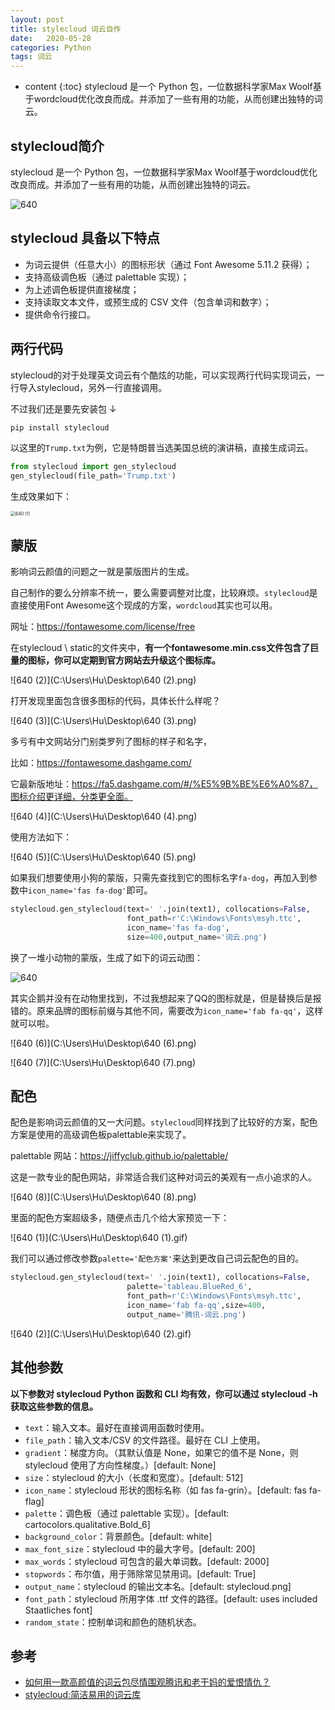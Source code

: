 ```yaml
---
layout: post
title: stylecloud 词云自作
date:   2020-05-28
categories: Python
tags: 词云
---
```

* content
{:toc}
stylecloud 是一个 Python 包，一位数据科学家Max Woolf基于wordcloud优化改良而成。并添加了一些有用的功能，从而创建出独特的词云。



















## stylecloud简介

stylecloud 是一个 Python 包，一位数据科学家Max Woolf基于wordcloud优化改良而成。并添加了一些有用的功能，从而创建出独特的词云。

![640](C:\Users\Hu\Desktop\640.png)

## stylecloud 具备以下特点

- 为词云提供（任意大小）的图标形状（通过 Font Awesome 5.11.2 获得）；
- 支持高级调色板（通过 palettable 实现）；
- 为上述调色板提供直接梯度；
- 支持读取文本文件，或预生成的 CSV 文件（包含单词和数字）；
- 提供命令行接口。

## 两行代码

stylecloud的对于处理英文词云有个酷炫的功能，可以实现两行代码实现词云，一行导入stylecloud，另外一行直接调用。

不过我们还是要先安装包 ↓

```python
pip install stylecloud
```

以这里的`Trump.txt`为例，它是特朗普当选美国总统的演讲稿，直接生成词云。

```python
from stylecloud import gen_stylecloud
gen_stylecloud(file_path='Trump.txt')
```

生成效果如下：

<img src="C:\Users\Hu\Desktop\640 (1).png" alt="640 (1)" style="zoom:50%;" />

## 蒙版

影响词云颜值的问题之一就是蒙版图片的生成。

自己制作的要么分辨率不统一，要么需要调整对比度，比较麻烦。`stylecloud`是直接使用Font Awesome这个现成的方案，`wordcloud`其实也可以用。

网址：https://fontawesome.com/license/free

在stylecloud \ static的文件夹中，**有一个fontawesome.min.css文件包含了巨量的图标，你可以定期到官方网站去升级这个图标库。**

![640 (2)](C:\Users\Hu\Desktop\640 (2).png)

打开发现里面包含很多图标的代码，具体长什么样呢？

![640 (3)](C:\Users\Hu\Desktop\640 (3).png)

多亏有中文网站分门别类罗列了图标的样子和名字，

比如：https://fontawesome.dashgame.com/

它最新版地址：https://fa5.dashgame.com/#/%E5%9B%BE%E6%A0%87，图标介绍更详细，分类更全面。

![640 (4)](C:\Users\Hu\Desktop\640 (4).png)

使用方法如下：

![640 (5)](C:\Users\Hu\Desktop\640 (5).png)

如果我们想要使用小狗的蒙版，只需先查找到它的图标名字`fa-dog`，再加入到参数中`icon_name='fas fa-dog'`即可。

```python
stylecloud.gen_stylecloud(text=' '.join(text1), collocations=False,
                          font_path=r'‪C:\Windows\Fonts\msyh.ttc',
                          icon_name='fas fa-dog',
                          size=400,output_name='词云.png')
```

换了一堆小动物的蒙版，生成了如下的词云动图：

![640](C:\Users\Hu\Desktop\640.gif)

其实企鹅并没有在动物里找到，不过我想起来了QQ的图标就是，但是替换后是报错的。原来品牌的图标前缀与其他不同，需要改为`icon_name='fab fa-qq'`，这样就可以啦。

![640 (6)](C:\Users\Hu\Desktop\640 (6).png)

![640 (7)](C:\Users\Hu\Desktop\640 (7).png)

## 配色

配色是影响词云颜值的又一大问题。`stylecloud`同样找到了比较好的方案，配色方案是使用的高级调色板palettable来实现了。

palettable 网站：https://jiffyclub.github.io/palettable/

这是一款专业的配色网站，非常适合我们这种对词云的美观有一点小追求的人。

![640 (8)](C:\Users\Hu\Desktop\640 (8).png)

里面的配色方案超级多，随便点击几个给大家预览一下：

![640 (1)](C:\Users\Hu\Desktop\640 (1).gif)

我们可以通过修改参数`palette='配色方案'`来达到更改自己词云配色的目的。

```python
stylecloud.gen_stylecloud(text=' '.join(text1), collocations=False,
                          palette='tableau.BlueRed_6',
                          font_path=r'‪C:\Windows\Fonts\msyh.ttc',
                          icon_name='fab fa-qq',size=400,
                          output_name='腾讯-词云.png')
```

![640 (2)](C:\Users\Hu\Desktop\640 (2).gif)

## 其他参数

**以下参数对 stylecloud Python 函数和 CLI 均有效，你可以通过 stylecloud -h 获取这些参数的信息。**

- `text`：输入文本。最好在直接调用函数时使用。
- `file_path`：输入文本/CSV 的文件路径。最好在 CLI 上使用。
- `gradient`：梯度方向。（其默认值是 None，如果它的值不是 None，则 stylecloud 使用了方向性梯度。）[default: None]
- `size`：stylecloud 的大小（长度和宽度）。[default: 512]
- `icon_name`：stylecloud 形状的图标名称（如 fas fa-grin）。[default: fas fa-flag]
- `palette`：调色板（通过 palettable 实现）。[default: cartocolors.qualitative.Bold_6]
- `background_color`：背景颜色。[default: white]
- `max_font_size`：stylecloud 中的最大字号。[default: 200]
- `max_words`：stylecloud 可包含的最大单词数。[default: 2000]
- `stopwords`：布尔值，用于筛除常见禁用词。[default: True]
- `output_name`：stylecloud 的输出文本名。[default: stylecloud.png]
- `font_path`：stylecloud 所用字体 .ttf 文件的路径。[default: uses included Staatliches font]
- `random_state`：控制单词和颜色的随机状态。

## 参考

- <a href="https://mp.weixin.qq.com/s?__biz=MzU5MjI3NzIxMw==&mid=2247488724&idx=1&sn=1ade29812952979b86f1f8a6b45adc7e&chksm=fe236f66c954e6701e2493e0ea1838e84167e578899d0264e9912370b8d90efa9a2714f6d15e&mpshare=1&scene=1&srcid=0703bTqzCfrLvTS4USLrXgb1&sharer_sharetime=1593743893212&sharer_shareid=a49666cf2c8d2905df9b2c542be3e8aa&key=8c1e0ba910e0936a68de0d2c67347e1bf18e835da3c0cc68a19152e498eadf9abb55956ef4f43cebb32c7750e186403b9bc0450cb47bb0c23dfbcabeef3fc73aa04e12bee584a536534e61a9235736fb&ascene=1&uin=MzgxMzU5NzQ4&devicetype=Windows+10+x64&version=62090070&lang=zh_CN&exportkey=Ay2RGXIcNbtYhCckIYzKybo%3D&pass_ticket=hu5wcsiznu1YuyOkvKZnI3WgKOe%2FI26Xq1OoyixGgFGlw0apHbEmsr3WOLHCl3Ar" target="_blank">如何用一款高颜值的词云包尽情围观腾讯和老干妈的爱恨情仇？</a>  
- <a href="https://www.ershicimi.com/p/25e58abcf77e707a830fce69ccb92e51" target="_blank">stylecloud:简洁易用的词云库</a> 